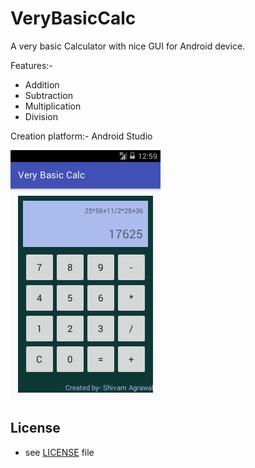 # VeryBasicCalc

A very basic Calculator with nice GUI for Android device.

Features:- 
* Addition
* Subtraction
* Multiplication
* Division

Creation platform:-  Android Studio

![ScreenShot](Screenshot_20160803-222920.png?raw=true "VeryBasicCalc Screenshot")

## License 
* see [LICENSE](/LICENSE) file
